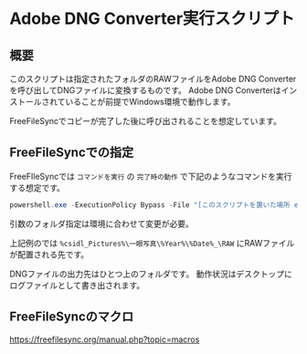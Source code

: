 # Adobe DNG Converter実行スクリプト

## 概要

このスクリプトは指定されたフォルダのRAWファイルをAdobe DNG Converterを呼び出してDNGファイルに変換するものです。
Adobe DNG Converterはインストールされていることが前提でWindows環境で動作します。

FreeFileSyncでコピーが完了した後に呼び出されることを想定しています。

## FreeFileSyncでの指定

FreeFIleSyncでは `コマンドを実行` の `完了時の動作` で下記のようなコマンドを実行する想定です。


```powershell
powershell.exe -ExecutionPolicy Bypass -File "[このスクリプトを置いた場所 ex) c:\scripts]\dngconv.ps1" [出力先 ex)%csidl_Pictures%\一眼写真\%Year%\%Date%_\RAW ※%Year%などはFreeFileSyncのマクロ]
```

引数のフォルダ指定は環境に合わせて変更が必要。

上記例のでは `%csidl_Pictures%\一眼写真\%Year%\%Date%_\RAW` にRAWファイルが配置される先です。

DNGファイルの出力先はひとつ上のフォルダです。
動作状況はデスクトップにログファイルとして書き出されます。

## FreeFileSyncのマクロ

https://freefilesync.org/manual.php?topic=macros
